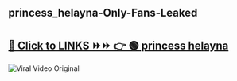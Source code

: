 
 ## princess_helayna-Only-Fans-Leaked

# <h2><a href="https://clipsfans.com/princess_helayna&ref=git">🔗 Click to LINKS ⏩⏩ 👉 🟢 princess helayna </a></h2>

<a href="https://clipsfans.com/princess_helayna&ref=git" rel="nofollow" data-target="animated-image.originalLink"><img src="https://i.ibb.co.com/xMMVF88/686577567.gif" alt="Viral Video Original" style="max-width: 100%; display: inline-block;" data-target="animated-image.originalImage"></a>
